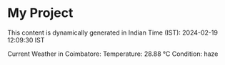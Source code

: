 # My Project

This content is dynamically generated in Indian Time (IST): 2024-02-19 12:09:30 IST


Current Weather in Coimbatore:
Temperature: 28.88 °C
Condition: haze
